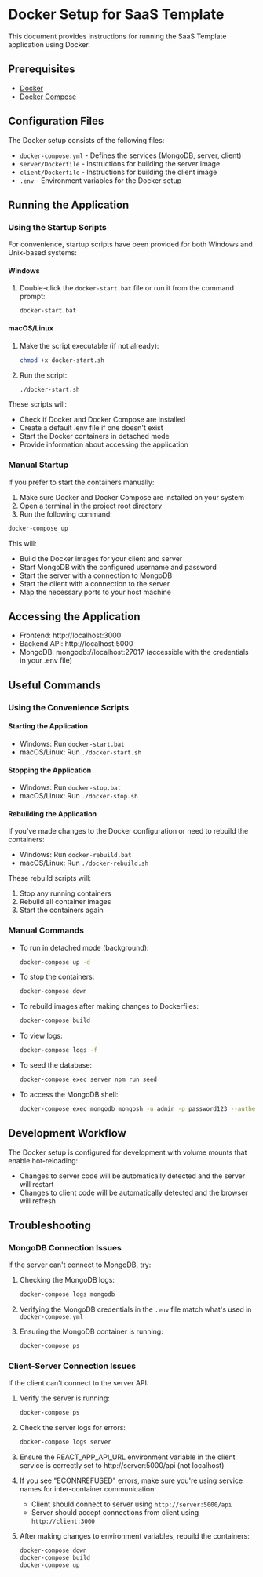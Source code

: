 # Docker Setup for SaaS Template

This document provides instructions for running the SaaS Template application using Docker.

## Prerequisites

- [Docker](https://docs.docker.com/get-docker/)
- [Docker Compose](https://docs.docker.com/compose/install/)

## Configuration Files

The Docker setup consists of the following files:

- `docker-compose.yml` - Defines the services (MongoDB, server, client)
- `server/Dockerfile` - Instructions for building the server image
- `client/Dockerfile` - Instructions for building the client image
- `.env` - Environment variables for the Docker setup

## Running the Application

### Using the Startup Scripts

For convenience, startup scripts have been provided for both Windows and Unix-based systems:

#### Windows
1. Double-click the `docker-start.bat` file or run it from the command prompt:
   ```
   docker-start.bat
   ```

#### macOS/Linux
1. Make the script executable (if not already):
   ```bash
   chmod +x docker-start.sh
   ```
2. Run the script:
   ```bash
   ./docker-start.sh
   ```

These scripts will:
- Check if Docker and Docker Compose are installed
- Create a default .env file if one doesn't exist
- Start the Docker containers in detached mode
- Provide information about accessing the application

### Manual Startup

If you prefer to start the containers manually:

1. Make sure Docker and Docker Compose are installed on your system
2. Open a terminal in the project root directory
3. Run the following command:

```bash
docker-compose up
```

This will:
- Build the Docker images for your client and server
- Start MongoDB with the configured username and password
- Start the server with a connection to MongoDB
- Start the client with a connection to the server
- Map the necessary ports to your host machine

## Accessing the Application

- Frontend: http://localhost:3000
- Backend API: http://localhost:5000
- MongoDB: mongodb://localhost:27017 (accessible with the credentials in your .env file)

## Useful Commands

### Using the Convenience Scripts

#### Starting the Application
- Windows: Run `docker-start.bat`
- macOS/Linux: Run `./docker-start.sh`

#### Stopping the Application
- Windows: Run `docker-stop.bat`
- macOS/Linux: Run `./docker-stop.sh`

#### Rebuilding the Application
If you've made changes to the Docker configuration or need to rebuild the containers:
- Windows: Run `docker-rebuild.bat`
- macOS/Linux: Run `./docker-rebuild.sh`

These rebuild scripts will:
1. Stop any running containers
2. Rebuild all container images
3. Start the containers again

### Manual Commands

- To run in detached mode (background):
  ```bash
  docker-compose up -d
  ```

- To stop the containers:
  ```bash
  docker-compose down
  ```

- To rebuild images after making changes to Dockerfiles:
  ```bash
  docker-compose build
  ```

- To view logs:
  ```bash
  docker-compose logs -f
  ```

- To seed the database:
  ```bash
  docker-compose exec server npm run seed
  ```

- To access the MongoDB shell:
  ```bash
  docker-compose exec mongodb mongosh -u admin -p password123 --authenticationDatabase admin saas-template
  ```

## Development Workflow

The Docker setup is configured for development with volume mounts that enable hot-reloading:

- Changes to server code will be automatically detected and the server will restart
- Changes to client code will be automatically detected and the browser will refresh

## Troubleshooting

### MongoDB Connection Issues

If the server can't connect to MongoDB, try:

1. Checking the MongoDB logs:
   ```bash
   docker-compose logs mongodb
   ```

2. Verifying the MongoDB credentials in the `.env` file match what's used in `docker-compose.yml`

3. Ensuring the MongoDB container is running:
   ```bash
   docker-compose ps
   ```

### Client-Server Connection Issues

If the client can't connect to the server API:

1. Verify the server is running:
   ```bash
   docker-compose ps
   ```

2. Check the server logs for errors:
   ```bash
   docker-compose logs server
   ```

3. Ensure the REACT_APP_API_URL environment variable in the client service is correctly set to http://server:5000/api (not localhost)

4. If you see "ECONNREFUSED" errors, make sure you're using service names for inter-container communication:
   - Client should connect to server using `http://server:5000/api`
   - Server should accept connections from client using `http://client:3000`

5. After making changes to environment variables, rebuild the containers:
   ```bash
   docker-compose down
   docker-compose build
   docker-compose up
   ```
